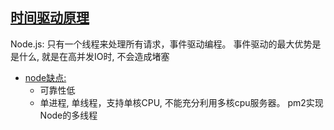 ## [时间驱动原理](https://mp.weixin.qq.com/s?__biz=MzAxOTc0NzExNg==&mid=2665513044&idx=1&sn=9b8526e9d641b970ee5ddac02dae3c57&scene=21#wechat_redirect)

  Node.js: 只有一个线程来处理所有请求，事件驱动编程。
  事件驱动的最大优势是是什么, 就是在高并发IO时, 不会造成堵塞
  * [node缺点:](https://www.zhihu.com/question/19653241/answer/15993549)
    * 可靠性低
    * 单进程, 单线程，支持单核CPU, 不能充分利用多核cpu服务器。
  pm2实现Node的多线程
